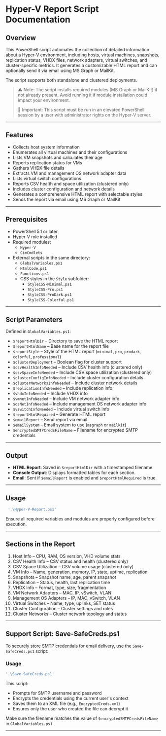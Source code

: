 
# Hyper-V Report Script Documentation

## Overview

This PowerShell script automates the collection of detailed information about a Hyper-V environment, including hosts, virtual machines, snapshots, replication status, VHDX files, network adapters, virtual switches, and cluster-specific metrics. It generates a customizable HTML report and can optionally send it via email using MS Graph or MailKit.

The script supports both standalone and clustered deployments.

> ⚠️ Note: The script installs required modules (MS Graph or MailKit) if not already present. Avoid running it if module installation could impact your environment.
> 
> 🚨 Important: This script must be run in an elevated PowerShell session by a user with administrator rights on the Hyper-V server.

---

## Features

- Collects host system information
- Enumerates all virtual machines and their configurations
- Lists VM snapshots and calculates their age
- Reports replication status for VMs
- Gathers VHDX file details
- Extracts VM and management OS network adapter data
- Lists virtual switch configurations
- Reports CSV health and space utilization (clustered only)
- Includes cluster configuration and network details
- Generates a comprehensive HTML report with selectable styles
- Sends the report via email using MS Graph or MailKit

---

## Prerequisites

- PowerShell 5.1 or later
- Hyper-V role installed
- Required modules:
  - `Hyper-V`
  - `CimCmdlets`
- External scripts in the same directory:
  - `GlobalVariables.ps1`
  - `HtmlCode.ps1`
  - `Functions.ps1`
  - CSS styles in the `Style` subfolder:
    - `StyleCSS-Minimal.ps1`
    - `StyleCSS-Pro.ps1`
    - `StyleCSS-ProDark.ps1`
    - `StyleCSS-Colorful.ps1`

---

## Script Parameters

Defined in `GlobalVariables.ps1`:

- `$reportHtmlDir` – Directory to save the HTML report
- `$reportHtmlName` – Base name for the report file
- `$reportStyle` – Style of the HTML report (`minimal`, `pro`, `prodark`, `colorful`, `professional`)
- `$clusterDeployment` – Boolean flag for cluster support
- `$csvHealthInfoNeeded` – Include CSV health info (clustered only)
- `$csvSpaceInfoNeeded` – Include CSV space utilization (clustered only)
- `$clusterConfigInfoNeeded` – Include cluster configuration details
- `$clusterNetworksInfoNeeded` – Include cluster network details
- `$replicationInfoNeeded` – Include replication info
- `$vhdxInfoNeeded` – Include VHDX info
- `$vmnetInfoNeeded` – Include VM network adapter info
- `$osNetInfoNeeded` – Include management OS network adapter info
- `$vswitchInfoNeeded` – Include virtual switch info
- `$reportHtmlRequired` – Generate HTML report
- `$emailReport` – Send report via email
- `$emailSystem` – Email system to use (`msgraph` or `mailkit`)
- `$encryptedSMTPCredsFileName` – Filename for encrypted SMTP credentials

---

## Output

- **HTML Report**: Saved in `$reportHtmlDir` with a timestamped filename.
- **Console Output**: Displays formatted tables for each section.
- **Email**: Sent if `$emailReport` is enabled and `$reportHtmlRequired` is true.

---

## Usage

```powershell
 '.\Hyper-V-Report.ps1'
```

Ensure all required variables and modules are properly configured before execution.

---

## Sections in the Report

1. Host Info – CPU, RAM, OS version, VHD volume stats
2. CSV Health Info – CSV status and health (clustered only)
3. CSV Space Utilization – CSV volume usage (clustered only)
4. VM Info – Name, generation, memory, IP, state, uptime, replication
5. Snapshots – Snapshot name, age, parent snapshot
6. Replication – Status, health, last replication time
7. VHDX Info – Format, type, size, fragmentation
8. VM Network Adapters – MAC, IP, vSwitch, VLAN
9. Management OS Adapters – IP, MAC, vSwitch, VLAN
10. Virtual Switches – Name, type, uplinks, SET status
11. Cluster Configuration – Cluster settings and roles
12. Cluster Networks – Cluster network topology and status

---

## Support Script: Save-SafeCreds.ps1

To securely store SMTP credentials for email delivery, use the `Save-SafeCreds.ps1` script:

### Usage

```powershell
'.\Save-SafeCreds.ps1'
```

This script:
- Prompts for SMTP username and password
- Encrypts the credentials using the current user's context
- Saves them to an XML file (e.g., `EncryptedCreds.xml`)
- Ensures only the user who created the file can decrypt it

Make sure the filename matches the value of `$encryptedSMTPCredsFileName` in `GlobalVariables.ps1`.

---
